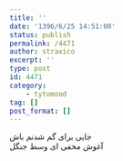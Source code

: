 ```yaml
---
title: ''
date: '1396/6/25 14:51:00'
status: publish
permalink: /4471
author: straxico
excerpt: ''
type: post
id: 4471
category:
    - tytomood
tag: []
post_format: []
---
```

جایی برای گم شدنم باش  
آغوش مخفی ای وسط جنگل